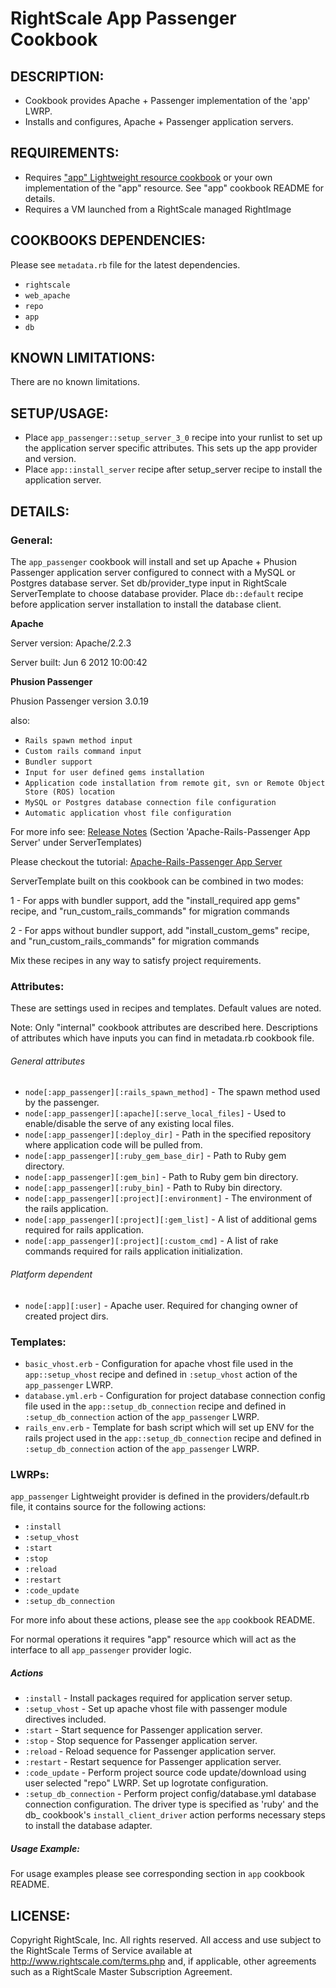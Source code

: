# RightScale App Passenger Cookbook

## DESCRIPTION:

* Cookbook provides Apache + Passenger implementation of the 'app' LWRP.
* Installs and configures, Apache + Passenger application servers.

## REQUIREMENTS:

* Requires ["app" Lightweight resource cookbook][app] or your own implementation
  of the "app" resource. See "app" cookbook README for details.
* Requires a VM launched from a RightScale managed RightImage

[app]: https://github.com/rightscale/rightscale_cookbooks/tree/master/cookbooks/app

## COOKBOOKS DEPENDENCIES:

Please see `metadata.rb` file for the latest dependencies.

* `rightscale`
* `web_apache`
* `repo`
* `app`
* `db`

## KNOWN LIMITATIONS:

There are no known limitations.

## SETUP/USAGE:

* Place `app_passenger::setup_server_3_0` recipe into your runlist
  to set up the application server specific attributes. This sets up the app
  provider and version.
* Place `app::install_server` recipe after setup_server recipe to install
  the application server.

## DETAILS:

### General:

The `app_passenger` cookbook will install and set up Apache +
Phusion Passenger application server configured to connect with a MySQL or
Postgres database server. Set db/provider_type input in RightScale
ServerTemplate to choose database provider. Place `db::default` recipe
before application server installation to install the database client.

__Apache__

Server version: Apache/2.2.3

Server built: Jun 6 2012 10:00:42

__Phusion Passenger__

Phusion Passenger version 3.0.19

also:
* `Rails spawn method input`
* `Custom rails command input`
* `Bundler support`
* `Input for user defined gems installation`
* `Application code installation from remote git, svn or Remote Object Store
  (ROS) location`
* `MySQL or Postgres database connection file configuration`
* `Automatic application vhost file configuration`

For more info see: [Release Notes][Notes] (Section 'Apache-Rails-Passenger App
Server' under ServerTemplates)

[Notes]: http://support.rightscale.com/18-Release_Notes/ServerTemplates_and_RightImages/current

Please checkout the tutorial: [Apache-Rails-Passenger App Server][Tutorial]

[Tutorial]: http://support.rightscale.com/ServerTemplates/Infinity/ST/Apache-Rails-Passenger_App_Server_(v13_Infinity)/Apache-Rails-Passenger_App_Server_(v13_Infinity)_-_Tutorial

ServerTemplate built on this cookbook can be combined in two modes:

1 - For apps with bundler support, add the "install_required app gems" recipe,
and "run_custom_rails_commands" for migration commands

2 - For apps without bundler support, add "install_custom_gems" recipe, and
"run_custom_rails_commands" for migration commands

Mix these recipes in any way to satisfy project requirements.

### Attributes:

These are settings used in recipes and templates. Default values are noted.

Note: Only "internal" cookbook attributes are described here. Descriptions of
attributes which have inputs you can find in metadata.rb cookbook file.

###### General attributes

* `node[:app_passenger][:rails_spawn_method]` -
  The spawn method used by the passenger.
* `node[:app_passenger][:apache][:serve_local_files]` -
  Used to enable/disable the serve of any existing local files.
* `node[:app_passenger][:deploy_dir]` -
  Path in the specified repository where application code will be pulled from.
* `node[:app_passenger][:ruby_gem_base_dir]` -
  Path to Ruby gem directory.
* `node[:app_passenger][:gem_bin]` -
  Path to Ruby gem bin directory.
* `node[:app_passenger][:ruby_bin]` -
  Path to Ruby bin directory.
* `node[:app_passenger][:project][:environment]` -
  The environment of the rails application.
* `node[:app_passenger][:project][:gem_list]` -
  A list of additional gems required for rails application.
* `node[:app_passenger][:project][:custom_cmd]` -
  A list of rake commands required for rails application initialization.

###### Platform dependent

* `node[:app][:user]` - Apache user. Required for changing owner of created
project dirs.

### Templates:

* `basic_vhost.erb` - Configuration for apache vhost file used in the
  `app::setup_vhost` recipe and defined in `:setup_vhost` action of the
  `app_passenger` LWRP.
* `database.yml.erb` - Configuration for project database connection config file
  used in the `app::setup_db_connection` recipe and defined in
  `:setup_db_connection` action of the `app_passenger` LWRP.
* `rails_env.erb` - Template for bash script which will set up ENV for the rails
  project used in the `app::setup_db_connection` recipe and defined in
  `:setup_db_connection` action of the `app_passenger` LWRP.

### LWRPs:

`app_passenger` Lightweight provider is defined in the providers/default.rb
file, it contains source for the following actions:

* `:install`
* `:setup_vhost`
* `:start`
* `:stop`
* `:reload`
* `:restart`
* `:code_update`
* `:setup_db_connection`

For more info about these actions, please see the `app` cookbook README.

For normal operations it requires "app" resource which will act as the interface
to all `app_passenger` provider logic.

##### Actions

* `:install` - Install packages required for application server setup.
* `:setup_vhost` - Set up apache vhost file with passenger module directives
  included.
* `:start` - Start sequence for Passenger application server.
* `:stop` - Stop sequence for Passenger application server.
* `:reload` - Reload sequence for Passenger application server.
* `:restart` - Restart sequence for Passenger application server.
* `:code_update` - Perform project source code update/download using user
  selected "repo" LWRP. Set up logrotate configuration.
* `:setup_db_connection` - Perform project config/database.yml database
  connection configuration.
  The driver type is specified as 'ruby' and the db_<provider> cookbook's
  `install_client_driver` action performs necessary steps to install the
  database adapter.

##### Usage Example:

For usage examples please see corresponding section in `app` cookbook README.

## LICENSE:

Copyright RightScale, Inc. All rights reserved.
All access and use subject to the RightScale Terms of Service available at
http://www.rightscale.com/terms.php and, if applicable, other agreements
such as a RightScale Master Subscription Agreement.
